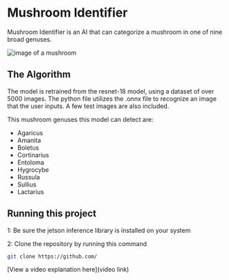 # Mushroom Identifier

Mushroom Identifier is an AI that can categorize a mushroom in one of nine broad genuses.

![image of a mushroom](https://github.com/user-attachments/assets/54764509-068e-4333-bed8-c1ea40863caf)

## The Algorithm

The model is retrained from the resnet-18 model, using a dataset of over 5000 images. The python file utilizes the .onnx file to recognize an image that the user inputs. A few test images are also included.

This mushroom genuses this model can detect are:
* Agaricus
* Amanita
* Boletus
* Cortinarius
* Entoloma
* Hygrocybe
* Russula
* Sullius
* Lactarius

## Running this project

1: Be sure the jetson inference library is installed on your system

2: Clone the repository by running this command
```sh
git clone https://github.com/
```

[View a video explanation here](video link)
